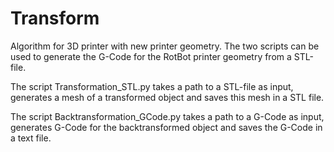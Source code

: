 # Transform
Algorithm for 3D printer with new printer geometry. The two scripts can be used to generate the G-Code for the RotBot printer geometry from a STL-file.

The script Transformation_STL.py takes a path to a STL-file as input, generates a mesh of a transformed object and saves this mesh in a STL file.

The script Backtransformation_GCode.py takes a path to a G-Code as input, generates G-Code for the backtransformed object and saves the G-Code in a text file.
